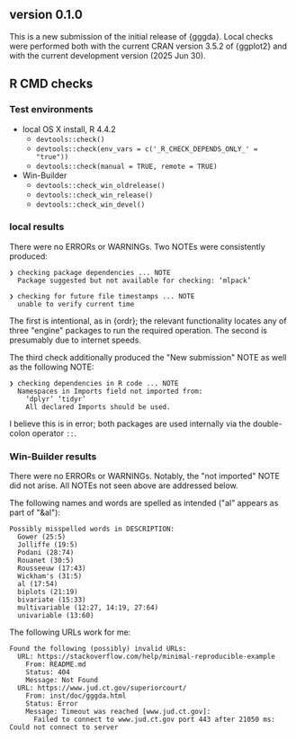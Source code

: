 ## version 0.1.0

This is a new submission of the initial release of {gggda}.
Local checks were performed both with the current CRAN version 3.5.2 of {ggplot2} and with the current development version (2025 Jun 30).

## R CMD checks

### Test environments

* local OS X install, R 4.4.2
  * `devtools::check()`
  * `devtools::check(env_vars = c('_R_CHECK_DEPENDS_ONLY_' = "true"))`
  * `devtools::check(manual = TRUE, remote = TRUE)`
* Win-Builder
  * `devtools::check_win_oldrelease()`
  * `devtools::check_win_release()`
  * `devtools::check_win_devel()`

### local results

There were no ERRORs or WARNINGs.
Two NOTEs were consistently produced:

```
❯ checking package dependencies ... NOTE
  Package suggested but not available for checking: ‘mlpack’

❯ checking for future file timestamps ... NOTE
  unable to verify current time
```

The first is intentional, as in {ordr}; the relevant functionality locates any of three "engine" packages to run the required operation.
The second is presumably due to internet speeds.

The third check additionally produced the "New submission" NOTE as well as the following NOTE:

```
❯ checking dependencies in R code ... NOTE
  Namespaces in Imports field not imported from:
    ‘dplyr’ ‘tidyr’
    All declared Imports should be used.
```

I believe this is in error; both packages are used internally via the double-colon operator `::`.

### Win-Builder results

There were no ERRORs or WARNINGs.
Notably, the "not imported" NOTE did not arise.
All NOTEs not seen above are addressed below.

The following names and words are spelled as intended ("al" appears as part of "&al"):

```
Possibly misspelled words in DESCRIPTION:
  Gower (25:5)
  Jolliffe (19:5)
  Podani (28:74)
  Rouanet (30:5)
  Rousseeuw (17:43)
  Wickham's (31:5)
  al (17:54)
  biplots (21:19)
  bivariate (15:33)
  multivariable (12:27, 14:19, 27:64)
  univariable (13:60)
```

The following URLs work for me:

```
Found the following (possibly) invalid URLs:
  URL: https://stackoverflow.com/help/minimal-reproducible-example
    From: README.md
    Status: 404
    Message: Not Found
  URL: https://www.jud.ct.gov/superiorcourt/
    From: inst/doc/gggda.html
    Status: Error
    Message: Timeout was reached [www.jud.ct.gov]:
      Failed to connect to www.jud.ct.gov port 443 after 21050 ms: Could not connect to server
```
